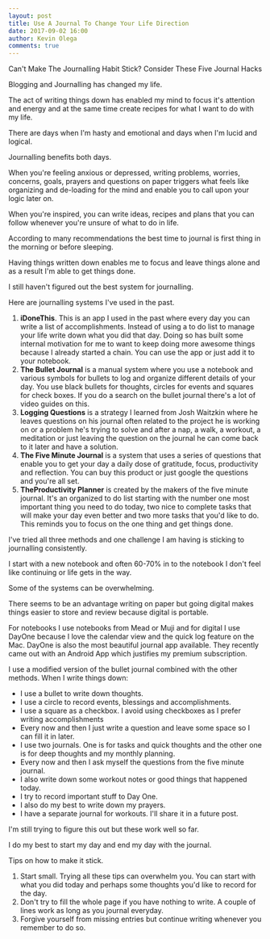 ```yaml
---
layout: post
title: Use A Journal To Change Your Life Direction
date: 2017-09-02 16:00
author: Kevin Olega
comments: true
---
```


Can't Make The Journalling Habit Stick? Consider These Five Journal Hacks

Blogging and Journalling has changed my life.

The act of writing things down has enabled my mind to focus it's attention and energy and at the same time create recipes for what I want to do with my life.

There are days when I'm hasty and emotional and days when I'm lucid and logical.

Journalling benefits both days.

When you're feeling anxious or depressed, writing problems, worries, concerns, goals, prayers and questions on paper triggers what feels like organizing and de-loading for the mind and enable you to call upon your logic later on.

When you're inspired, you can write ideas, recipes and plans that you can follow whenever you're unsure of what to do in life.

According to many recommendations the best time to journal is first thing in the morning or before sleeping.

Having things written down enables me to focus and leave things alone and as a result I'm able to get things done.

I still haven't figured out the best system for journalling.

Here are journalling systems I've used in the past.
1. **iDoneThis**. This is an app I used in the past where every day you can write a list of accomplishments. Instead of using a to do list to manage your life write down what you did that day. Doing so has built some internal motivation for me to want to keep doing more awesome things because I already started a chain. You can use the app or just add it to your notebook.
2. **The Bullet Journal** is a manual system where you use a notebook and various symbols for bullets to log and organize different details of your day. You use black bullets for thoughts, circles for events and squares for check boxes. If you do a search on the bullet journal there's a lot of video guides on this.
3. **Logging Questions** is a strategy I learned from Josh Waitzkin where he leaves questions on his journal often related to the project he is working on or a problem he's trying to solve and after a nap, a walk, a workout, a meditation or just leaving the question on the journal he can come back to it later and have a solution.
4. **The Five Minute Journal** is a system that uses a series of questions that enable you to get your day a daily dose of gratitude, focus, productivity and reflection. You can buy this product or just google the questions and you're all set.
5. **TheProductivity Planner** is created by the makers of the five minute journal. It's an organized to do list starting with the number one most important thing you need to do today, two nice to complete tasks that will make your day even better and two more tasks that you'd like to do. This reminds you to focus on the one thing and get things done.

I've tried all three methods and one challenge I am having is sticking to journalling consistently.

I start with a new notebook and often 60-70% in to the notebook I don't feel like continuing or life gets in the way. 

Some of the systems can be overwhelming.

There seems to be an advantage writing on paper but going digital makes things easier to store and review because digital is portable.

For notebooks I use notebooks from Mead or Muji and for digital I use DayOne because I love the calendar view and the quick log feature on the Mac. DayOne is also the most beautiful journal app available. They recently came out with an Android App which justifies my premium subscription.

I use a modified version of the bullet journal combined with the other methods. When I write things down:
- I use a bullet to write down thoughts.
- I use a circle to record events, blessings and accomplishments.
- I use a square as a checkbox. I avoid using checkboxes as I prefer writing accomplishments
- Every now and then I just write a question and leave some space so I can fill it in later.
- I use two journals. One is for tasks and quick thoughts and the other one is for deep thoughts and my monthly planning. 
- Every now and then I ask myself the questions from the five minute journal.
- I also write down some workout notes or good things that happened today.
- I try to record important stuff to Day One.
- I also do my best to write down my prayers.
- I have a separate journal for workouts. I'll share it in a future post.

I'm still trying to figure this out but these work well so far.

I do my best to start my day and end my day with the journal.

Tips on how to make it stick.

1. Start small. Trying all these tips can overwhelm you. You can start with what you did today and perhaps some thoughts you'd like to record for the day. 
2. Don't try to fill the whole page if you have nothing to write. A couple of lines work as long as you journal everyday.
3. Forgive yourself from missing entries but continue writing whenever you remember to do so.